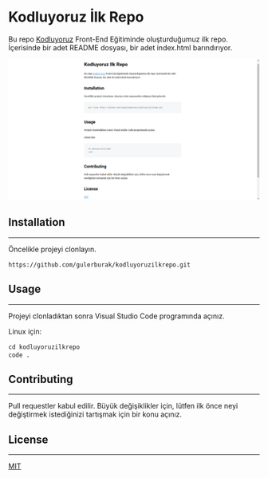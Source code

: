 # Kodluyoruz İlk Repo

Bu repo [Kodluyoruz](patika.dev) Front-End Eğitiminde oluşturduğumuz ilk repo. İçerisinde bir adet README dosyası, bir adet index.html barındırıyor.

![Kodluyoruz ilk repo](markdown.png)

## Installation
---
Öncelikle projeyi clonlayın.
```
https://github.com/gulerburak/kodluyoruzilkrepo.git
```

## Usage
---
Projeyi clonladıktan sonra Visual Studio Code programında açınız.

Linux için:
```
cd kodluyoruzilkrepo
code .
```

## Contributing
---
Pull requestler kabul edilir. Büyük değişiklikler için, lütfen ilk önce neyi değiştirmek istediğinizi tartışmak için bir konu açınız.

## License
---
[MIT](https://github.com/gulerburak/kodluyoruzilkrepo.git)